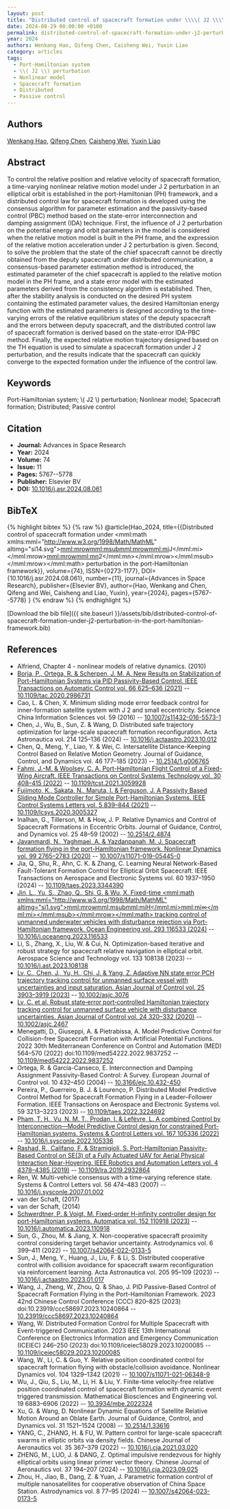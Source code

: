 ```yaml
---
layout: post
title: "Distributed control of spacecraft formation under \\\\( J2 \\\\) perturbation in the port-Hamiltonian framework"
date: 2024-08-29 00:00:00 +0100
permalink: distributed-control-of-spacecraft-formation-under-j2-perturbation-in-the-port-hamiltonian-framework
year: 2024
authors: Wenkang Hao, Qifeng Chen, Caisheng Wei, Yuxin Liao
category: articles
tags:
  - Port-Hamiltonian system
  - \\( J2 \\) perturbation
  - Nonlinear model
  - Spacecraft formation
  - Distributed
  - Passive control
---
```

 
## Authors
[Wenkang Hao](authors/wenkang-hao), [Qifeng Chen](authors/qifeng-chen), [Caisheng Wei](authors/caisheng-wei), [Yuxin Liao](authors/yuxin-liao)
 
## Abstract
To control the relative position and relative velocity of spacecraft formation, a time-varying nonlinear relative motion model under J 2 perturbation in an elliptical orbit is established in the port-Hamiltonian (PH) framework, and a distributed control law for spacecraft formation is developed using the consensus algorithm for parameter estimation and the passivity-based control (PBC) method based on the state-error interconnection and damping assignment (IDA) technique. First, the influence of J 2 perturbation on the potential energy and orbit parameters in the model is considered when the relative motion model is built in the PH frame, and the expression of the relative motion acceleration under J 2 perturbation is given. Second, to solve the problem that the state of the chief spacecraft cannot be directly obtained from the deputy spacecraft under distributed communication, a consensus-based parameter estimation method is introduced, the estimated parameter of the chief spacecraft is applied to the relative motion model in the PH frame, and a state error model with the estimated parameters derived from the consistency algorithm is established. Then, after the stability analysis is conducted on the desired PH system containing the estimated parameter values, the desired Hamiltonian energy function with the estimated parameters is designed according to the time-varying errors of the relative equilibrium states of the deputy spacecraft and the errors between deputy spacecraft, and the distributed control law of spacecraft formation is derived based on the state-error IDA-PBC method. Finally, the expected relative motion trajectory designed based on the TH equation is used to simulate a spacecraft formation under J 2 perturbation, and the results indicate that the spacecraft can quickly converge to the expected formation under the influence of the control law.
 
## Keywords
Port-Hamiltonian system; \\( J2 \\) perturbation; Nonlinear model; Spacecraft formation; Distributed; Passive control
 
## Citation
- **Journal:** Advances in Space Research
- **Year:** 2024
- **Volume:** 74
- **Issue:** 11
- **Pages:** 5767--5778
- **Publisher:** Elsevier BV
- **DOI:** [10.1016/j.asr.2024.08.061](https://doi.org/10.1016/j.asr.2024.08.061)
 
## BibTeX
{% highlight bibtex %}
{% raw %}
@article{Hao_2024,
  title={{Distributed control of spacecraft formation under <mml:math xmlns:mml="http://www.w3.org/1998/Math/MathML" altimg="si14.svg"><mml:mrow><mml:msub><mml:mrow><mml:mi>J</mml:mi></mml:mrow><mml:mrow><mml:mn>2</mml:mn></mml:mrow></mml:msub></mml:mrow></mml:math> perturbation in the port-Hamiltonian framework}},
  volume={74},
  ISSN={0273-1177},
  DOI={10.1016/j.asr.2024.08.061},
  number={11},
  journal={Advances in Space Research},
  publisher={Elsevier BV},
  author={Hao, Wenkang and Chen, Qifeng and Wei, Caisheng and Liao, Yuxin},
  year={2024},
  pages={5767--5778}
}
{% endraw %}
{% endhighlight %}
 
[Download the bib file]({{ site.baseurl }}/assets/bib/distributed-control-of-spacecraft-formation-under-j2-perturbation-in-the-port-hamiltonian-framework.bib)
 
## References
- Alfriend, Chapter 4 - nonlinear models of relative dynamics. (2010)
- [Borja, P., Ortega, R. & Scherpen, J. M. A. New Results on Stabilization of Port-Hamiltonian Systems via PID Passivity-Based Control. IEEE Transactions on Automatic Control vol. 66 625–636 (2021)](new-results-on-stabilization-of-port-hamiltonian-systems-via-pid-passivity-based-control) -- [10.1109/tac.2020.2986731](https://doi.org/10.1109/tac.2020.2986731)
- Cao, L. & Chen, X. Minimum sliding mode error feedback control for inner-formation satellite system with J 2 and small eccentricity. Science China Information Sciences vol. 59 (2016) -- [10.1007/s11432-016-5573-1](https://doi.org/10.1007/s11432-016-5573-1)
- Chen, J., Wu, B., Sun, Z. & Wang, D. Distributed safe trajectory optimization for large-scale spacecraft formation reconfiguration. Acta Astronautica vol. 214 125–136 (2024) -- [10.1016/j.actaastro.2023.10.012](https://doi.org/10.1016/j.actaastro.2023.10.012)
- Chen, Q., Meng, Y., Liao, Y. & Wei, C. Intersatellite Distance-Keeping Control Based on Relative Motion Geometry. Journal of Guidance, Control, and Dynamics vol. 46 177–185 (2023) -- [10.2514/1.g006765](https://doi.org/10.2514/1.g006765)
- [Fahmi, J.-M. & Woolsey, C. A. Port-Hamiltonian Flight Control of a Fixed-Wing Aircraft. IEEE Transactions on Control Systems Technology vol. 30 408–415 (2022)](port-hamiltonian-flight-control-of-a-fixed-wing-aircraft) -- [10.1109/tcst.2021.3059928](https://doi.org/10.1109/tcst.2021.3059928)
- [Fujimoto, K., Sakata, N., Maruta, I. & Ferguson, J. A Passivity Based Sliding Mode Controller for Simple Port-Hamiltonian Systems. IEEE Control Systems Letters vol. 5 839–844 (2021)](a-passivity-based-sliding-mode-controller-for-simple-port-hamiltonian-systems) -- [10.1109/lcsys.2020.3005327](https://doi.org/10.1109/lcsys.2020.3005327)
- Inalhan, G., Tillerson, M. & How, J. P. Relative Dynamics and Control of Spacecraft Formations in Eccentric Orbits. Journal of Guidance, Control, and Dynamics vol. 25 48–59 (2002) -- [10.2514/2.4874](https://doi.org/10.2514/2.4874)
- [Javanmardi, N., Yaghmaei, A. & Yazdanpanah, M. J. Spacecraft formation flying in the port-Hamiltonian framework. Nonlinear Dynamics vol. 99 2765–2783 (2020)](spacecraft-formation-flying-in-the-port-hamiltonian-framework) -- [10.1007/s11071-019-05445-0](https://doi.org/10.1007/s11071-019-05445-0)
- Jia, Q., Shu, R., Ahn, C. K. & Zhang, C. Learning Neural Network-Based Fault-Tolerant Formation Control for Elliptical Orbit Spacecraft. IEEE Transactions on Aerospace and Electronic Systems vol. 60 1937–1950 (2024) -- [10.1109/taes.2023.3344390](https://doi.org/10.1109/taes.2023.3344390)
- [Jin, L., Yu, S., Zhao, Q., Shi, G. & Wu, X. Fixed-time <mml:math xmlns:mml="http://www.w3.org/1998/Math/MathML" altimg="si1.svg"><mml:mrow><mml:msub><mml:mi>H</mml:mi><mml:mi>∞</mml:mi></mml:msub></mml:mrow></mml:math> tracking control of unmanned underwater vehicles with disturbance rejection via Port-Hamiltonian framework. Ocean Engineering vol. 293 116533 (2024)](fixed-time-h-infty-tracking-control-of-unmanned-underwater-vehicles-with-disturbance) -- [10.1016/j.oceaneng.2023.116533](https://doi.org/10.1016/j.oceaneng.2023.116533)
- Li, S., Zhang, X., Liu, W. & Cui, N. Optimization-based iterative and robust strategy for spacecraft relative navigation in elliptical orbit. Aerospace Science and Technology vol. 133 108138 (2023) -- [10.1016/j.ast.2023.108138](https://doi.org/10.1016/j.ast.2023.108138)
- [Lv, C., Chen, J., Yu, H., Chi, J. & Yang, Z. Adaptive NN state error PCH trajectory tracking control for unmanned surface vessel with uncertainties and input saturation. Asian Journal of Control vol. 25 3903–3919 (2023)](adaptive-nn-state-error-pch-trajectory-tracking-control-for-unmanned-surface-vessel-with-uncertainties-and-input-saturation) -- [10.1002/asjc.3076](https://doi.org/10.1002/asjc.3076)
- [Lv, C. et al. Robust state‐error port‐controlled Hamiltonian trajectory tracking control for unmanned surface vehicle with disturbance uncertainties. Asian Journal of Control vol. 24 320–332 (2020)](robust-state-error-port-controlled-hamiltonian-trajectory-tracking-control-for-unmanned-surface-vehicle-with-disturbance-uncertainties) -- [10.1002/asjc.2467](https://doi.org/10.1002/asjc.2467)
- Menegatti, D., Giuseppi, A. & Pietrabissa, A. Model Predictive Control for Collision-free Spacecraft Formation with Artificial Potential Functions. 2022 30th Mediterranean Conference on Control and Automation (MED) 564–570 (2022) doi:10.1109/med54222.2022.9837252 -- [10.1109/med54222.2022.9837252](https://doi.org/10.1109/med54222.2022.9837252)
- Ortega, R. & García-Canseco, E. Interconnection and Damping Assignment Passivity-Based Control: A Survey. European Journal of Control vol. 10 432–450 (2004) -- [10.3166/ejc.10.432-450](https://doi.org/10.3166/ejc.10.432-450)
- Pereira, P., Guerreiro, B. J. & Lourenço, P. Distributed Model Predictive Control Method for Spacecraft Formation Flying in a Leader–Follower Formation. IEEE Transactions on Aerospace and Electronic Systems vol. 59 3213–3223 (2023) -- [10.1109/taes.2022.3224692](https://doi.org/10.1109/taes.2022.3224692)
- [Pham, T. H., Vu, N. M. T., Prodan, I. & Lefèvre, L. A combined Control by Interconnection—Model Predictive Control design for constrained Port-Hamiltonian systems. Systems &amp; Control Letters vol. 167 105336 (2022)](a-combined-control-by-interconnection-model-predictive-control-design-for-constrained-port-hamiltonian-systems) -- [10.1016/j.sysconle.2022.105336](https://doi.org/10.1016/j.sysconle.2022.105336)
- [Rashad, R., Califano, F. & Stramigioli, S. Port-Hamiltonian Passivity-Based Control on SE(3) of a Fully Actuated UAV for Aerial Physical Interaction Near-Hovering. IEEE Robotics and Automation Letters vol. 4 4378–4385 (2019)](port-hamiltonian-passivity-based-control-on-se-3-of-a-fully-actuated-uav-for-aerial-physical-interaction-near-hovering) -- [10.1109/lra.2019.2932864](https://doi.org/10.1109/lra.2019.2932864)
- Ren, W. Multi-vehicle consensus with a time-varying reference state. Systems &amp; Control Letters vol. 56 474–483 (2007) -- [10.1016/j.sysconle.2007.01.002](https://doi.org/10.1016/j.sysconle.2007.01.002)
- van der Schaft, (2017)
- van der Schaft, (2014)
- [Schwerdtner, P. & Voigt, M. Fixed-order H-infinity controller design for port-Hamiltonian systems. Automatica vol. 152 110918 (2023)](fixed-order-h-infinity-controller-design-for-port-hamiltonian-systems) -- [10.1016/j.automatica.2023.110918](https://doi.org/10.1016/j.automatica.2023.110918)
- Sun, G., Zhou, M. & Jiang, X. Non-cooperative spacecraft proximity control considering target behavior uncertainty. Astrodynamics vol. 6 399–411 (2022) -- [10.1007/s42064-022-0133-5](https://doi.org/10.1007/s42064-022-0133-5)
- Sun, J., Meng, Y., Huang, J., Liu, F. & Li, S. Distributed cooperative control with collision avoidance for spacecraft swarm reconfiguration via reinforcement learning. Acta Astronautica vol. 205 95–109 (2023) -- [10.1016/j.actaastro.2023.01.017](https://doi.org/10.1016/j.actaastro.2023.01.017)
- Wang, J., Zheng, W., Zhou, Q. & Shao, J. PID Passive-Based Control of Spacecraft Formation Flying in the Port-Hamiltonian Framework. 2023 42nd Chinese Control Conference (CCC) 820–825 (2023) doi:10.23919/ccc58697.2023.10240864 -- [10.23919/ccc58697.2023.10240864](https://doi.org/10.23919/ccc58697.2023.10240864)
- Wang, W. Distributed Formation Control for Multiple Spacecraft with Event-triggered Communication. 2023 IEEE 13th International Conference on Electronics Information and Emergency Communication (ICEIEC) 246–250 (2023) doi:10.1109/iceiec58029.2023.10200085 -- [10.1109/iceiec58029.2023.10200085](https://doi.org/10.1109/iceiec58029.2023.10200085)
- Wang, W., Li, C. & Guo, Y. Relative position coordinated control for spacecraft formation flying with obstacle/collision avoidance. Nonlinear Dynamics vol. 104 1329–1342 (2021) -- [10.1007/s11071-021-06348-9](https://doi.org/10.1007/s11071-021-06348-9)
- Wu, J., Qiu, S., Liu, M., Li, H. & Liu, Y. Finite-time velocity-free relative position coordinated control of spacecraft formation with dynamic event triggered transmission. Mathematical Biosciences and Engineering vol. 19 6883–6906 (2022) -- [10.3934/mbe.2022324](https://doi.org/10.3934/mbe.2022324)
- Xu, G. & Wang, D. Nonlinear Dynamic Equations of Satellite Relative Motion  Around an Oblate Earth. Journal of Guidance, Control, and Dynamics vol. 31 1521–1524 (2008) -- [10.2514/1.33616](https://doi.org/10.2514/1.33616)
- YANG, C., ZHANG, H. & FU, W. Pattern control for large-scale spacecraft swarms in elliptic orbits via density fields. Chinese Journal of Aeronautics vol. 35 367–379 (2022) -- [10.1016/j.cja.2021.03.020](https://doi.org/10.1016/j.cja.2021.03.020)
- ZHENG, M., LUO, J. & DANG, Z. Optimal impulsive rendezvous for highly elliptical orbits using linear primer vector theory. Chinese Journal of Aeronautics vol. 37 194–207 (2024) -- [10.1016/j.cja.2023.09.025](https://doi.org/10.1016/j.cja.2023.09.025)
- Zhou, H., Jiao, B., Dang, Z. & Yuan, J. Parametric formation control of multiple nanosatellites for cooperative observation of China Space Station. Astrodynamics vol. 8 77–95 (2024) -- [10.1007/s42064-023-0173-5](https://doi.org/10.1007/s42064-023-0173-5)

